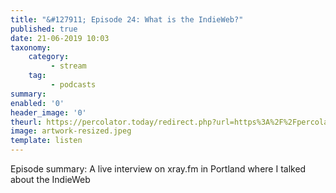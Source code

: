 ```yaml
---
title: "&#127911; Episode 24: What is the IndieWeb?"
published: true
date: 21-06-2019 10:03
taxonomy:
    category:
         - stream
    tag:
         - podcasts
summary:
enabled: '0'
header_image: '0'
theurl: https://percolator.today/redirect.php?url=https%3A%2F%2Fpercolator.today%2Fmedia%2FEpisode_24.mp3
image: artwork-resized.jpeg
template: listen
---
```

 
Episode summary: A live interview on xray.fm in Portland where I talked about the IndieWeb
